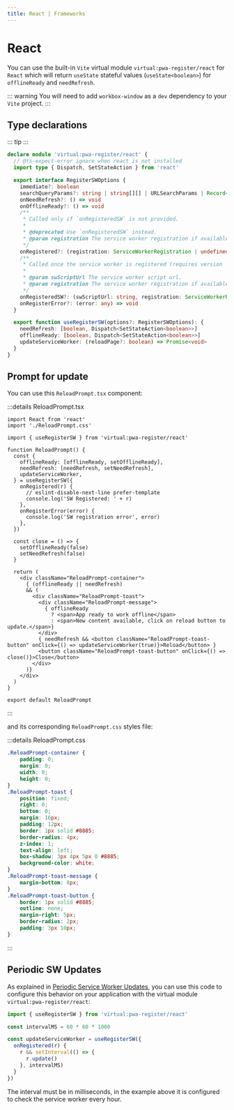```yaml
---
title: React | Frameworks
---
```


# React

You can use the built-in `Vite` virtual module `virtual:pwa-register/react` for `React` which will return `useState` stateful values (`useState<boolean>`) for `offlineReady` and `needRefresh`.

::: warning
You will need to add `workbox-window` as a `dev` dependency to your `Vite` project.
:::

## Type declarations

::: tip
<TypeScriptError2307 />
:::

```ts
declare module 'virtual:pwa-register/react' {
  // @ts-expect-error ignore when react is not installed
  import type { Dispatch, SetStateAction } from 'react'

  export interface RegisterSWOptions {
    immediate?: boolean
    searchQueryParams?: string | string[][] | URLSearchParams | Record<string, any>
    onNeedRefresh?: () => void
    onOfflineReady?: () => void
    /**
     * Called only if `onRegisteredSW` is not provided.
     *
     * @deprecated Use `onRegisteredSW` instead.
     * @param registration The service worker registration if available.
     */
    onRegistered?: (registration: ServiceWorkerRegistration | undefined) => void
    /**
     * Called once the service worker is registered (requires version `0.12.8+`).
     *
     * @param swScriptUrl The service worker script url.
     * @param registration The service worker registration if available.
     */
    onRegisteredSW?: (swScriptUrl: string, registration: ServiceWorkerRegistration | undefined) => void
    onRegisterError?: (error: any) => void
  }

  export function useRegisterSW(options?: RegisterSWOptions): {
    needRefresh: [boolean, Dispatch<SetStateAction<boolean>>]
    offlineReady: [boolean, Dispatch<SetStateAction<boolean>>]
    updateServiceWorker: (reloadPage?: boolean) => Promise<void>
  }
}
```

## Prompt for update

You can use this `ReloadPrompt.tsx` component:

:::details ReloadPrompt.tsx
```tsx
import React from 'react'
import './ReloadPrompt.css'

import { useRegisterSW } from 'virtual:pwa-register/react'

function ReloadPrompt() {
  const {
    offlineReady: [offlineReady, setOfflineReady],
    needRefresh: [needRefresh, setNeedRefresh],
    updateServiceWorker,
  } = useRegisterSW({
    onRegistered(r) {
      // eslint-disable-next-line prefer-template
      console.log('SW Registered: ' + r)
    },
    onRegisterError(error) {
      console.log('SW registration error', error)
    },
  })

  const close = () => {
    setOfflineReady(false)
    setNeedRefresh(false)
  }

  return (
    <div className="ReloadPrompt-container">
      { (offlineReady || needRefresh)
      && (
        <div className="ReloadPrompt-toast">
          <div className="ReloadPrompt-message">
            { offlineReady
              ? <span>App ready to work offline</span>
              : <span>New content available, click on reload button to update.</span>}
          </div>
          { needRefresh && <button className="ReloadPrompt-toast-button" onClick={() => updateServiceWorker(true)}>Reload</button> }
          <button className="ReloadPrompt-toast-button" onClick={() => close()}>Close</button>
        </div>
      )}
    </div>
  )
}

export default ReloadPrompt
```
:::

and its corresponding `ReloadPrompt.css` styles file:

:::details ReloadPrompt.css
```css
.ReloadPrompt-container {
    padding: 0;
    margin: 0;
    width: 0;
    height: 0;
}
.ReloadPrompt-toast {
    position: fixed;
    right: 0;
    bottom: 0;
    margin: 16px;
    padding: 12px;
    border: 1px solid #8885;
    border-radius: 4px;
    z-index: 1;
    text-align: left;
    box-shadow: 3px 4px 5px 0 #8885;
    background-color: white;
}
.ReloadPrompt-toast-message {
    margin-bottom: 8px;
}
.ReloadPrompt-toast-button {
    border: 1px solid #8885;
    outline: none;
    margin-right: 5px;
    border-radius: 2px;
    padding: 3px 10px;
}
```
:::

## Periodic SW Updates

As explained in [Periodic Service Worker Updates](/guide/periodic-sw-updates), you can use this code to configure this behavior on your application with the virtual module `virtual:pwa-register/react`:

```ts
import { useRegisterSW } from 'virtual:pwa-register/react'

const intervalMS = 60 * 60 * 1000

const updateServiceWorker = useRegisterSW({
  onRegistered(r) {
    r && setInterval(() => {
      r.update()
    }, intervalMS)
  }
})
```

The interval must be in milliseconds, in the example above it is configured to check the service worker every hour.
